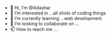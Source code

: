 - 👋 Hi, I’m @Adashar
- 👀 I’m interested in ...all shots of coding things
- 🌱 I’m currently learning ...web development
- 💞️ I’m looking to collaborate on ...
- 📫 How to reach me ...

<!---
Adashar/Adashar is a ✨ special ✨ repository because its `README.md` (this file) appears on your GitHub profile.
You can click the Preview link to take a look at your changes.
--->
